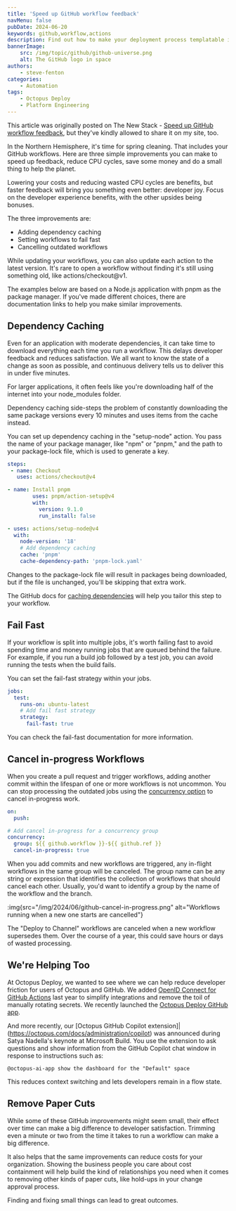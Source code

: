 ```yaml
---
title: 'Speed up GitHub workflow feedback'
navMenu: false
pubDate: 2024-06-20
keywords: github,workflow,actions
description: Find out how to make your deployment process templatable in Octopus Deploy.
bannerImage:
    src: /img/topic/github/github-universe.png
    alt: The GitHub logo in space
authors:
    - steve-fenton
categories:
    - Automation
tags:
    - Octopus Deploy
    - Platform Engineering
---
```


This article was originally posted on The New Stack - [Speed up GitHub workflow feedback](https://thenewstack.io/speed-up-github-workflow-feedback/), but they've kindly allowed to share it on my site, too.

In the Northern Hemisphere, it's time for spring cleaning. That includes your GitHub workflows. Here are three simple improvements you can make to speed up feedback, reduce CPU cycles, save some money and do a small thing to help the planet.

Lowering your costs and reducing wasted CPU cycles are benefits, but faster feedback will bring you something even better: developer joy. Focus on the developer experience benefits, with the other upsides being bonuses.

The three improvements are:

- Adding dependency caching
- Setting workflows to fail fast
- Cancelling outdated workflows

While updating your workflows, you can also update each action to the latest version. It's rare to open a workflow without finding it's still using something old, like actions/checkout@v1.

The examples below are based on a Node.js application with pnpm as the package manager. If you've made different choices, there are documentation links to help you make similar improvements.

## Dependency Caching

Even for an application with moderate dependencies, it can take time to download everything each time you run a workflow. This delays developer feedback and reduces satisfaction. We all want to know the state of a change as soon as possible, and continuous delivery tells us to deliver this in under five minutes.

For larger applications, it often feels like you're downloading half of the internet into your node_modules folder.

Dependency caching side-steps the problem of constantly downloading the same package versions every 10 minutes and uses items from the cache instead.

You can set up dependency caching in the "setup-node" action. You pass the name of your package manager, like "npm" or "pnpm," and the path to your package-lock file, which is used to generate a key.

```yaml
steps:
 - name: Checkout
   uses: actions/checkout@v4

- name: Install pnpm
        uses: pnpm/action-setup@v4
        with:
          version: 9.1.0
          run_install: false

- uses: actions/setup-node@v4
  with:
    node-version: '18'
    # Add dependency caching
    cache: 'pnpm'
    cache-dependency-path: 'pnpm-lock.yaml'
```

Changes to the package-lock file will result in packages being downloaded, but if the file is unchanged, you'll be skipping that extra work.

The GitHub docs for [caching dependencies](https://docs.github.com/en/actions/using-workflows/caching-dependencies-to-speed-up-workflows) will help you tailor this step to your workflow.

## Fail Fast

If your workflow is split into multiple jobs, it's worth failing fast to avoid spending time and money running jobs that are queued behind the failure. For example, if you run a build job followed by a test job, you can avoid running the tests when the build fails.

You can set the fail-fast strategy within your jobs.

```yaml
jobs:
  test:
    runs-on: ubuntu-latest
    # Add fail fast strategy
    strategy:
      fail-fast: true
```

You can check the fail-fast documentation for more information.

## Cancel in-progress Workflows

When you create a pull request and trigger workflows, adding another commit within the lifespan of one or more workflows is not uncommon. You can stop processing the outdated jobs using the [concurrency option](https://docs.github.com/en/actions/using-workflows/workflow-syntax-for-github-actions#concurrency) to cancel in-progress work.

```yaml
on:
  push:

# Add cancel in-progress for a concurrency group
concurrency:
  group: ${{ github.workflow }}-${{ github.ref }}
  cancel-in-progress: true
```

When you add commits and new workflows are triggered, any in-flight workflows in the same group will be canceled. The group name can be any string or expression that identifies the collection of workflows that should cancel each other. Usually, you'd want to identify a group by the name of the workflow and the branch.

:img{src="/img/2024/06/github-cancel-in-progress.png" alt="Workflows running when a new one starts are cancelled"}

The "Deploy to Channel" workflows are canceled when a new workflow supersedes them. Over the course of a year, this could save hours or days of wasted processing.

## We're Helping Too

At Octopus Deploy, we wanted to see where we can help reduce developer friction for users of Octopus and GitHub. We added [OpenID Connect for GitHub Actions](https://roadmap.octopus.com/c/70-openid-connect-oidc-for-github-actions) last year to simplify integrations and remove the toil of manually rotating secrets. We recently launched the [Octopus Deploy GitHub app](https://github.com/marketplace/octopus-deploy).

And more recently, our [Octopus GitHub Copilot extension]|(https://octopus.com/docs/administration/copilot) was announced during Satya Nadella's keynote at Microsoft Build. You use the extension to ask questions and show information from the GitHub Copilot chat window in response to instructions such as:

```text
@octopus-ai-app show the dashboard for the "Default" space
```

This reduces context switching and lets developers remain in a flow state.

## Remove Paper Cuts

While some of these GitHub improvements might seem small, their effect over time can make a big difference to developer satisfaction. Trimming even a minute or two from the time it takes to run a workflow can make a big difference.

It also helps that the same improvements can reduce costs for your organization. Showing the business people you care about cost containment will help build the kind of relationships you need when it comes to removing other kinds of paper cuts, like hold-ups in your change approval process.

Finding and fixing small things can lead to great outcomes.
